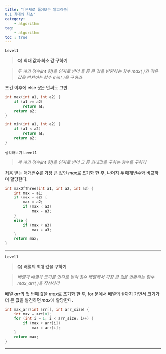 ```yaml
---
title: "[문제로 풀어보는 알고리즘] 
0.1 최대와 최소"
category:
    - algorithm
tag:
    - algorithm
toc : true
---
```


`Level1`
> **Q) 최대 값과 최소 값 구하기**

>_두 개의 정수(int 형)을 인자로 받아 둘 중 큰 값을 반환하는 함수 max( )와 작은 값을 반환하는 함수 min( )을 구하라_


조건 이후에 else 문은 안써도 그만.


```c
int max(int a1, int a2) {
    if (a1 >= a2)
        return a1;
    return a2;    
}   

int min(int a1, int a2) {
    if (a1 < a2)
        return a1;
    return a2;
}
```

`생각해보기` `Level1`
>_세 개의 정수(int 형)을 인자로 받아 그 중 최대값을 구하는 함수를 구하라_


처음 받는 매개변수를 가장 큰 값인 $max$로 초기화 한 후, 나머지 두 매개변수와 비교하며 할당한다.


```c
int maxOfThree(int a1, int a2, int a3) {
    int max = a1;
    if (max < a2) {
        max = a2;
        if (max < a3)
            max = a3;
    }
    else {
        if (max < a3)
            max = a3;
    }
    return max;    
}   
```

---

`Level1`
> **Q) 배열의 최대 값을 구하기**

>_배열과 배열의 크기를 인자로 받아 정수 배열에서 가장 큰 값을 반환하는 함수 max_arr( )을 작성하라_

배열 $arr$의 첫 번째 값을 $max$로 초기화 한 후, for 문에서 배열의 끝까지 가면서 크기가 더 큰 값을 발견하면 $max$에 할당한다.

```c
int max_arr(int arr[], int arr_size) {
    int max = arr[0];
    for (int i = 1; i < arr_size; i++) {
        if (max < arr[i])
            max = arr[i];
    }
    return max;
}
```

---



